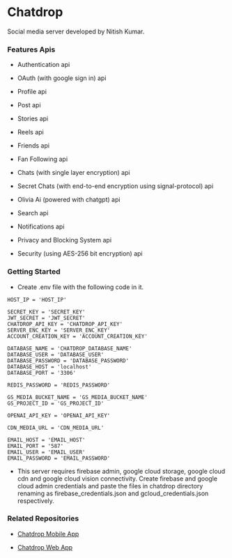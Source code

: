 # Chatdrop

Social media server developed by Nitish Kumar.

### Features Apis

- Authentication api

- OAuth (with google sign in) api

- Profile api

- Post api

- Stories api

- Reels api

- Friends api

- Fan Following api

- Chats (with single layer encryption) api

- Secret Chats (with end-to-end encryption using signal-protocol) api

- Olivia Ai (powered with chatgpt) api

- Search api

- Notifications api

- Privacy and Blocking System api

- Security (using AES-256 bit encryption) api

### Getting Started

- Create .env file with the following code in it.

```
HOST_IP = 'HOST_IP'

SECRET_KEY = 'SECRET_KEY'
JWT_SECRET = 'JWT_SECRET'
CHATDROP_API_KEY = 'CHATDROP_API_KEY'
SERVER_ENC_KEY = 'SERVER_ENC_KEY'
ACCOUNT_CREATION_KEY = 'ACCOUNT_CREATION_KEY'

DATABASE_NAME = 'CHATDROP_DATABASE_NAME'
DATABASE_USER = 'DATABASE_USER'
DATABASE_PASSWORD = 'DATABASE_PASSWORD'
DATABASE_HOST = 'localhost'
DATABASE_PORT = '3306'

REDIS_PASSWORD = 'REDIS_PASSWORD'

GS_MEDIA_BUCKET_NAME = 'GS_MEDIA_BUCKET_NAME'
GS_PROJECT_ID = 'GS_PROJECT_ID'

OPENAI_API_KEY = 'OPENAI_API_KEY'

CDN_MEDIA_URL = 'CDN_MEDIA_URL'

EMAIL_HOST = 'EMAIL_HOST'
EMAIL_PORT = '587'
EMAIL_USER = 'EMAIL_USER'
EMAIL_PASSWORD = 'EMAIL_PASSWORD'
```

- This server requires firebase admin, google cloud storage, google cloud cdn and google cloud vision connectivity. Create firebase and google cloud admin credentials and paste the files in chatdrop directory renaming as firebase_credentials.json and gcloud_credentials.json respectively.

### Related Repositories

- [Chatdrop Mobile App](https://github.com/Nitish987/chatdrop-flutter)

- [Chatdrop Web App](https://github.com/Nitish987/chatdrop-react)